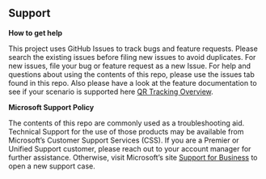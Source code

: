 ## Support

**How to get help**

This project uses GitHub Issues to track bugs and feature requests. Please search the existing issues before filing new issues to avoid duplicates. For new issues, file your bug or feature request as a new Issue.
For help and questions about using the contents of this repo, please use the issues tab found in this repo. Also please have a look at the feature documentation to see if your scenario is supported here [QR Tracking Overview](https://docs.microsoft.com/en-us/windows/mixed-reality/develop/advanced-concepts/qr-code-tracking-overview).

**Microsoft Support Policy**

The contents of this repo are commonly used as a troubleshooting aid. Technical Support for the use of those products may be available from Microsoft’s Customer Support Services (CSS). If you are a Premier or Unified Support customer, please reach out to your account manager for further assistance. Otherwise, visit Microsoft’s site [Support for Business](https://aka.ms/mrsupport ) to open a new support case.

